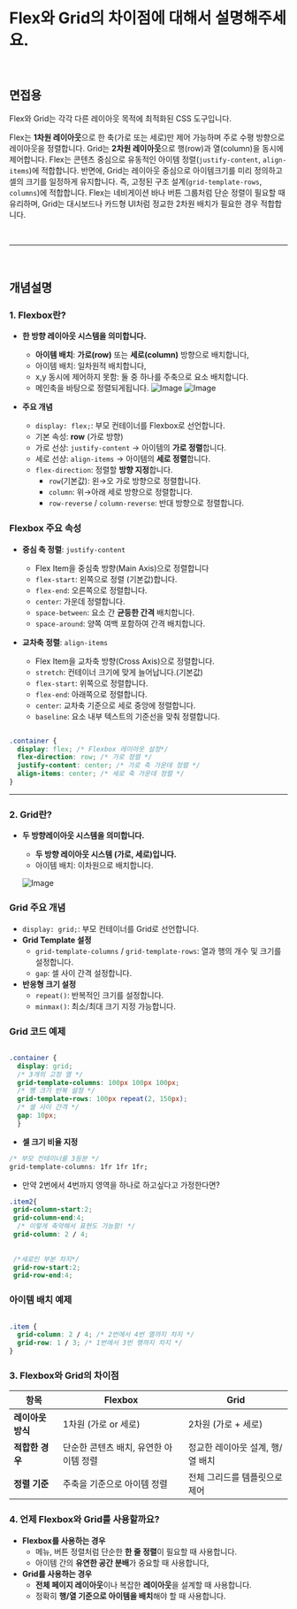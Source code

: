 # Flex와 Grid의 차이점에 대해서 설명해주세요.

<br/>

## 면접용

Flex와 Grid는 각각 다른 레이아웃 목적에 최적화된 CSS 도구입니다.

Flex는 **1차원 레이아웃**으로 한 축(가로 또는 세로)만 제어 가능하며 주로 수평 방향으로 레이아웃을 정렬합니다. Grid는 **2차원 레이아웃**으로 행(row)과 열(column)을 동시에 제어합니다. Flex는 콘텐츠 중심으로 유동적인 아이템 정렬(`justify-content`, `align-items`)에 적합합니다. 반면에, Grid는 레이아웃 중심으로  아이템크기를 미리 정의하고 셀의 크기를 일정하게 유지합니다. 즉, 고정된 구조 설계(`grid-template-rows`, `columns`)에 적합합니다. Flex는 네비게이션 바나 버튼 그룹처럼 단순 정렬이 필요할 때 유리하며, Grid는 대시보드나 카드형 UI처럼 정교한 2차원 배치가 필요한 경우 적합합니다.

<br/>
<hr/>
<br/>

## 개념설명

### **1. Flexbox란?**

- **한 방향 레이아웃 시스템을 의미합니다.**
    - **아이템 배치**: **가로(row)** 또는 **세로(column)** 방향으로 배치합니다,
    - 아이템 배치: 일차원적 배치합니다,
    - x,y 동시에 제어하지 못함: 둘 중 하나를 주축으로 요소 배치합니다.
    - 메인축을 바탕으로 정렬되게됩니다.
    ![Image](https://github.com/user-attachments/assets/bd43a1e7-790f-44ec-a3a1-c8c8c8dd11c7)
    ![Image](https://github.com/user-attachments/assets/adce282f-4d33-4aa2-bfe8-6cd29409ee8a)
    
- **주요 개념**
    - `display: flex;`: 부모 컨테이너를 Flexbox로 선언합니다.
    - 기본 속성: **row** (가로 방향)
    - 가로 선상: `justify-content` → 아이템의 **가로 정렬**합니다.
    - 세로 선상: `align-items` → 아이템의 **세로 정렬**합니다.
    - `flex-direction`: 정렬할 **방향 지정**합니다.
        - `row`(기본값): 왼→오 가로 방향으로 정렬합니다.
        - `column`: 위→아래 세로 방향으로 정렬합니다.
        - `row-reverse` / `column-reverse`: 반대 방향으로 정렬합니다.

### **Flexbox 주요 속성**

- **중심 축 정렬**: `justify-content`
    - Flex Item을 중심축 방향(Main Axis)으로 정렬합니다
    - `flex-start`: 왼쪽으로 정렬 (기본값)합니다.
    - `flex-end`: 오른쪽으로 정렬합니다.
    - `center`: 가운데 정렬합니다.
    - `space-between`: 요소 간 **균등한 간격** 배치합니다.
    - `space-around`: 양쪽 여백 포함하여 간격 배치합니다.
    
- **교차축 정렬**: `align-items`
    - Flex Item을 교차축 방향(Cross Axis)으로 정렬합니다.
    - `stretch`: 컨테이너 크기에 맞게 늘어납니다.(기본값)
    - `flex-start`: 위쪽으로 정렬합니다.
    - `flex-end`: 아래쪽으로 정렬합니다.
    - `center`: 교차축 기준으로 세로 중앙에 정렬합니다.
    - `baseline`: 요소 내부 텍스트의 기준선을 맞춰 정렬합니다.

```css

.container {
  display: flex; /* Flexbox 레이아웃 설정*/
  flex-direction: row; /* 가로 정렬 */
  justify-content: center; /* 가로 축 가운데 정렬 */
  align-items: center; /* 세로 축 가운데 정렬 */
}

```

---

### **2. Grid란?**

- **두 방향레이아웃 시스템을 의미합니다.**
    - **두 방향 레이아웃 시스템 (가로, 세로)입니다.**
    - 아이템 배치: 이차원으로 배치합니다.
    
   ![Image](https://github.com/user-attachments/assets/1581a761-24a3-43a8-8669-d0c3c14dfd10)
    

### **Grid 주요 개념**

- `display: grid;`: 부모 컨테이너를 Grid로 선언합니다.
- **Grid Template 설정**
    - `grid-template-columns` / `grid-template-rows`: 열과 행의 개수 및 크기를 설정합니다.
    - `gap`: 셀 사이 간격 설정합니다.
- **반응형 크기 설정**
    - `repeat()`: 반복적인 크기를 설정합니다.
    - `minmax()`: 최소/최대 크기 지정 가능합니다.

### **Grid 코드 예제**

```css

.container {
  display: grid;
  /* 3개의 고정 열 */
  grid-template-columns: 100px 100px 100px; 
  /* 행 크기 반복 설정 */
  grid-template-rows: 100px repeat(2, 150px); 
  /* 셀 사이 간격 */
  gap: 10px;
  }
```

- **셀 크기 비율 지정**

```css
/* 부모 컨테이너를 3등분 */
grid-template-columns: 1fr 1fr 1fr;
```

- 만약 2번에서 4번까지 영역을 하나로 하고싶다고 가정한다면?

```css
.item2{
 grid-column-start:2;
 grid-column-end:4;
  /* 이렇게 축약해서 표현도 가능함! */
 grid-column: 2 / 4; 
 
 
 /*세로인 부분 차지*/
 grid-row-start:2;
 grid-row-end:4;
```

### **아이템 배치 예제**

```css

.item {
  grid-column: 2 / 4; /* 2번에서 4번 열까지 차지 */
  grid-row: 1 / 3; /* 1번에서 3번 행까지 차지 */
}

```



### **3. Flexbox와 Grid의 차이점**

| **항목** | **Flexbox** | **Grid** |
| --- | --- | --- |
| **레이아웃 방식** | 1차원 (가로 or 세로) | 2차원 (가로 + 세로) |
| **적합한 경우** | 단순한 콘텐츠 배치, 유연한 아이템 정렬 | 정교한 레이아웃 설계, 행/열 배치 |
| **정렬 기준** | 주축을 기준으로 아이템 정렬 | 전체 그리드를 템플릿으로 제어 |

### **4. 언제 Flexbox와 Grid를 사용할까요?**

- **Flexbox를 사용하는 경우**
    - 메뉴, 버튼 정렬처럼 단순한 **한 줄 정렬**이 필요할 때 사용합니다.
    - 아이템 간의 **유연한 공간 분배**가 중요할 때 사용합니다,
- **Grid를 사용하는 경우**
    - **전체 페이지 레이아웃**이나 복잡한 **레이아웃**을 설계할 때 사용합니다.
    - 정확히 **행/열 기준으로 아이템을 배치**해야 할 때 사용합니다.